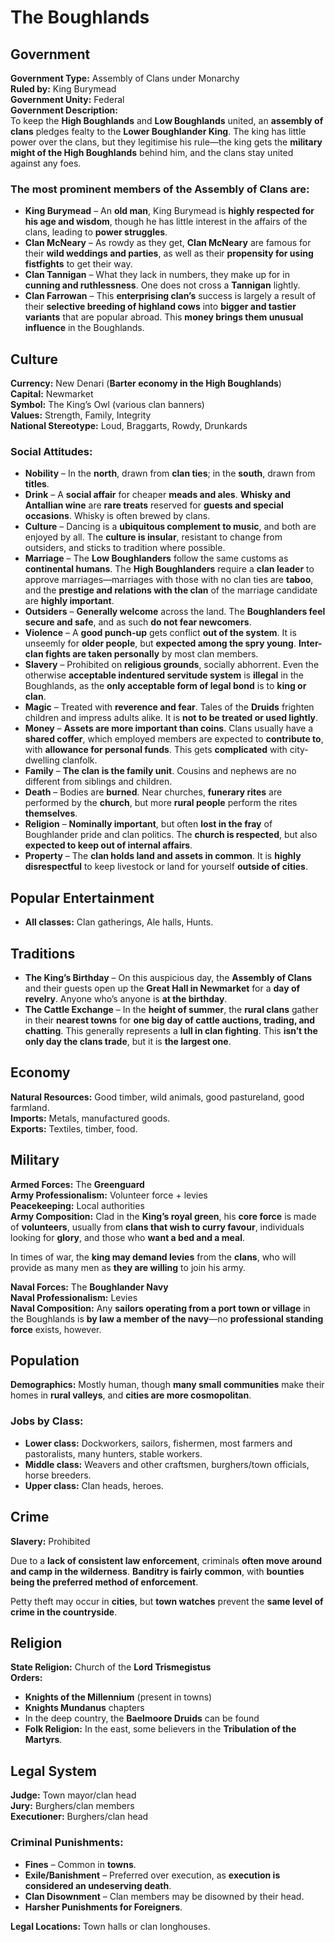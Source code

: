 # The Boughlands

## Government

**Government Type:** Assembly of Clans under Monarchy  
**Ruled by:** King Burymead  
**Government Unity:** Federal  
**Government Description:**  
To keep the **High Boughlands** and **Low Boughlands** united, an **assembly of clans** pledges fealty to the **Lower Boughlander King**. The king has little power over the clans, but they legitimise his rule—the king gets the **military might of the High Boughlands** behind him, and the clans stay united against any foes.  

### The most prominent members of the Assembly of Clans are:
- **King Burymead** – An **old man**, King Burymead is **highly respected for his age and wisdom**, though he has little interest in the affairs of the clans, leading to **power struggles**.  
- **Clan McNeary** – As rowdy as they get, **Clan McNeary** are famous for their **wild weddings and parties**, as well as their **propensity for using fistfights** to get their way.  
- **Clan Tannigan** – What they lack in numbers, they make up for in **cunning and ruthlessness**. One does not cross a **Tannigan** lightly.  
- **Clan Farrowan** – This **enterprising clan’s** success is largely a result of their **selective breeding of highland cows** into **bigger and tastier variants** that are popular abroad. This **money brings them unusual influence** in the Boughlands.  

## Culture

**Currency:** New Denari (**Barter economy in the High Boughlands**)  
**Capital:** Newmarket  
**Symbol:** The King’s Owl (various clan banners)  
**Values:** Strength, Family, Integrity  
**National Stereotype:** Loud, Braggarts, Rowdy, Drunkards  

### Social Attitudes:
- **Nobility** – In the **north**, drawn from **clan ties**; in the **south**, drawn from **titles**.  
- **Drink** – A **social affair** for cheaper **meads and ales**. **Whisky and Antallian wine** are **rare treats** reserved for **guests and special occasions**. Whisky is often brewed by clans.  
- **Culture** – Dancing is a **ubiquitous complement to music**, and both are enjoyed by all. The **culture is insular**, resistant to change from outsiders, and sticks to tradition where possible.  
- **Marriage** – The **Low Boughlanders** follow the same customs as **continental humans**. The **High Boughlanders** require a **clan leader** to approve marriages—marriages with those with no clan ties are **taboo**, and the **prestige and relations with the clan** of the marriage candidate are **highly important**.  
- **Outsiders** – **Generally welcome** across the land. The **Boughlanders feel secure and safe**, and as such **do not fear newcomers**.  
- **Violence** – A **good punch-up** gets conflict **out of the system**. It is unseemly for **older people**, but **expected among the spry young**. **Inter-clan fights are taken personally** by most clan members.  
- **Slavery** – Prohibited on **religious grounds**, socially abhorrent. Even the otherwise **acceptable indentured servitude system** is **illegal** in the Boughlands, as the **only acceptable form of legal bond** is to **king or clan**.  
- **Magic** – Treated with **reverence and fear**. Tales of the **Druids** frighten children and impress adults alike. It is **not to be treated or used lightly**.  
- **Money** – **Assets are more important than coins**. Clans usually have a **shared coffer**, which employed members are expected to **contribute to**, with **allowance for personal funds**. This gets **complicated** with city-dwelling clanfolk.  
- **Family** – **The clan is the family unit**. Cousins and nephews are no different from siblings and children.  
- **Death** – Bodies are **burned**. Near churches, **funerary rites** are performed by the **church**, but more **rural people** perform the rites **themselves**.  
- **Religion** – **Nominally important**, but often **lost in the fray** of Boughlander pride and clan politics. The **church is respected**, but also **expected to keep out of internal affairs**.  
- **Property** – The **clan holds land and assets in common**. It is **highly disrespectful** to keep livestock or land for yourself **outside of cities**.  

## Popular Entertainment

- **All classes:** Clan gatherings, Ale halls, Hunts.  

## Traditions

- **The King’s Birthday** – On this auspicious day, the **Assembly of Clans** and their guests open up the **Great Hall in Newmarket** for a **day of revelry**. Anyone who’s anyone is **at the birthday**.  
- **The Cattle Exchange** – In the **height of summer**, the **rural clans** gather in their **nearest towns** for **one big day of cattle auctions, trading, and chatting**. This generally represents a **lull in clan fighting**. This **isn’t the only day the clans trade**, but it is **the largest one**.  

## Economy

**Natural Resources:** Good timber, wild animals, good pastureland, good farmland.  
**Imports:** Metals, manufactured goods.  
**Exports:** Textiles, timber, food.  

## Military

**Armed Forces:** The **Greenguard**  
**Army Professionalism:** Volunteer force + levies  
**Peacekeeping:** Local authorities  
**Army Composition:** Clad in the **King’s royal green**, his **core force** is made of **volunteers**, usually from **clans that wish to curry favour**, individuals looking for **glory**, and those who **want a bed and a meal**.  

In times of war, the **king may demand levies** from the **clans**, who will provide as many men as **they are willing** to join his army.  

**Naval Forces:** The **Boughlander Navy**  
**Naval Professionalism:** Levies  
**Naval Composition:** Any **sailors operating from a port town or village** in the Boughlands is **by law a member of the navy**—no **professional standing force** exists, however.  

## Population

**Demographics:** Mostly human, though **many small communities** make their homes in **rural valleys**, and **cities are more cosmopolitan**.  

### Jobs by Class:

- **Lower class:** Dockworkers, sailors, fishermen, most farmers and pastoralists, many hunters, stable workers.  
- **Middle class:** Weavers and other craftsmen, burghers/town officials, horse breeders.  
- **Upper class:** Clan heads, heroes.  

## Crime

**Slavery:** Prohibited  

Due to a **lack of consistent law enforcement**, criminals **often move around and camp in the wilderness**. **Banditry is fairly common**, with **bounties being the preferred method of enforcement**.  

Petty theft may occur in **cities**, but **town watches** prevent the **same level of crime in the countryside**.  

## Religion

**State Religion:** Church of the **Lord Trismegistus**  
**Orders:**  
- **Knights of the Millennium** (present in towns)  
- **Knights Mundanus** chapters  
- In the deep country, the **Baelmoore Druids** can be found  
- **Folk Religion:** In the east, some believers in the **Tribulation of the Martyrs**.  

## Legal System

**Judge:** Town mayor/clan head  
**Jury:** Burghers/clan members  
**Executioner:** Burghers/clan head  

### Criminal Punishments:
- **Fines** – Common in **towns**.  
- **Exile/Banishment** – Preferred over execution, as **execution is considered an undeserving death**.  
- **Clan Disownment** – Clan members may be disowned by their head.  
- **Harsher Punishments for Foreigners**.  

**Legal Locations:** Town halls or clan longhouses.  
